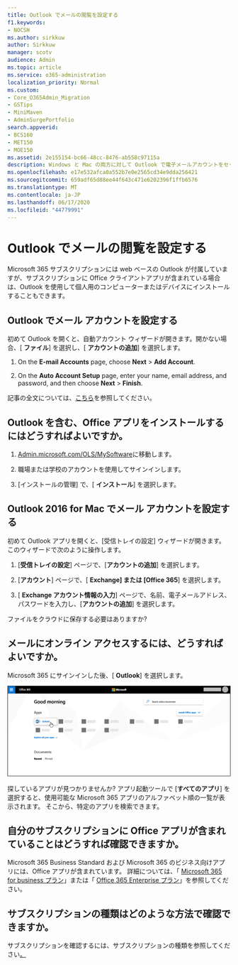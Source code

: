 ```yaml
---
title: Outlook でメールの閲覧を設定する
f1.keywords:
- NOCSH
ms.author: sirkkuw
author: Sirkkuw
manager: scotv
audience: Admin
ms.topic: article
ms.service: o365-administration
localization_priority: Normal
ms.custom:
- Core_O365Admin_Migration
- GSTips
- MiniMaven
- AdminSurgePortfolio
search.appverid:
- BCS160
- MET150
- MOE150
ms.assetid: 2e155154-bc66-48cc-8476-ab558c97115a
description: Windows と Mac の両方に対して Outlook で電子メールアカウントをセットアップする方法と、Office アプリのインストールおよびオンラインでのメールへのアクセスについて説明します。
ms.openlocfilehash: e17e532afca0a552b7e0e2565cd34e9dda256421
ms.sourcegitcommit: 659adf65d88ee44f643c471e6202396f1ffb6576
ms.translationtype: MT
ms.contentlocale: ja-JP
ms.lasthandoff: 06/17/2020
ms.locfileid: "44779991"
---
```

# <a name="set-up-outlook-to-read-email"></a>Outlook でメールの閲覧を設定する

Microsoft 365 サブスクリプションには web ベースの Outlook が付属していますが、サブスクリプションに Office クライアントアプリが含まれている場合は、Outlook を使用して個人用のコンピューターまたはデバイスにインストールすることもできます。
  
## <a name="set-up-an-email-account-in-outlook"></a>Outlook でメール アカウントを設定する

初めて Outlook を開くと、自動アカウント ウィザードが開きます。開かない場合、[ **ファイル**] を選択し、[ **アカウントの追加**] を選択します。
  
1. On the **E-mail Accounts** page, choose **Next** \> **Add Account**.
    
2. On the **Auto Account Setup** page, enter your name, email address, and password, and then choose **Next** \> **Finish**.
    
記事の全文については、[こちら](https://support.microsoft.com/office/6e27792a-9267-4aa4-8bb6-c84ef146101b)を参照してください。
  
## <a name="how-do-i-install-the-office-apps-including-outlook"></a>Outlook を含む、Office アプリをインストールするにはどうすればよいですか。

1. [Admin.microsoft.com/OLS/MySoftware](https://admin.microsoft.com/OLS/MySoftware.aspx)に移動します。
    
2. 職場または学校のアカウントを使用してサインインします。
    
3. [インストールの管理] で、[ **インストール**] を選択します。
    
## <a name="set-up-an-email-account-in-outlook-2016-for-mac"></a>Outlook 2016 for Mac でメール アカウントを設定する

初めて Outlook アプリを開くと、[受信トレイの設定] ウィザードが開きます。 このウィザードで次のように操作します。 
  
1. [**受信トレイの設定**] ページで、[**アカウントの追加**] を選択します。
    
2. [**アカウント**] ページで、[ **Exchange] または [Office 365**] を選択します。
    
3. [ **Exchange アカウント情報の入力**] ページで、名前、電子メールアドレス、パスワードを入力し、[**アカウントの追加**] を選択します。
    
ファイルをクラウドに保存する必要はありますか? 
  
## <a name="how-do-i-access-my-mail-online"></a>メールにオンライン アクセスするには、どうすればよいですか。

Microsoft 365 にサインインした後、[ **Outlook**] を選択します。
  
![Outlook アプリが強調表示されている Microsoft 365 ホームページ](../../media/3ceee838-9d85-4af3-95a6-fbcee11036f4.png)
  
探しているアプリが見つかりませんか? アプリ起動ツールで [**すべてのアプリ**] を選択すると、使用可能な Microsoft 365 アプリのアルファベット順の一覧が表示されます。 そこから、特定のアプリを検索できます。 
  
## <a name="how-do-i-know-if-my-subscription-includes-office-apps"></a>自分のサブスクリプションに Office アプリが含まれていることはどうすれば確認できますか。

Microsoft 365 Business Standard および Microsoft 365 のビジネス向けアプリには、Office アプリが含まれています。 詳細については、「 [Microsoft 365 for business プラン](https://go.microsoft.com/fwlink/p/?LinkId=723731)」または「 [Office 365 Enterprise プラン](https://go.microsoft.com/fwlink/p/?LinkId=800029)」を参照してください。
  
## <a name="how-do-i-determine-what-subscription-i-have"></a>サブスクリプションの種類はどのような方法で確認できますか。

サブスクリプションを確認するには、サブスクリプションの種類を参照してください[。](../admin-overview/what-subscription-do-i-have.md)
  

